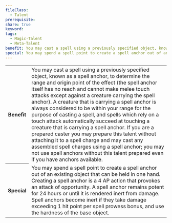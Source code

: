 ```yaml
---
fileClass:
  - Talent
prerequisite: 
share: true
keyword: 
tags:
  - Magic-Talent
  - Meta-Talent
benefit: You may cast a spell using a previously specified object, known as a spell anchor, to determine the range and origin point of the effect (the spell anchor itself has no reach and cannot make melee touch attacks except against a creature carrying the spell anchor). A creature that is carrying a spell anchor is always considered to be within your range for the purpose of casting a spell, and spells which rely on a touch attack automatically succeed at touching a creature that is carrying a spell anchor. If you are a prepared caster you may prepare this talent without attaching it to a spell charge and may cast any assembled spell charges using a spell anchor; you may not use spell anchors without this talent prepared even if you have anchors available.
special: You may spend a spell point to create a spell anchor out of an existing object that can be held in one hand. Creating a spell anchor is a 4 AP action that provokes an attack of opportunity. A spell anchor remains potent for 24 hours or until it is rendered inert from damage. Spell anchors become inert if they take damage exceeding 1 hit point per spell prowess bonus, and use the hardness of the base object.
---
```

<p><span dir="ltr" style="overflow-x: auto;"><table><tbody><tr><th dir="ltr">Benefit</th><td dir="ltr">You may cast a spell using a previously specified object, known as a spell anchor, to determine the range and origin point of the effect (the spell anchor itself has no reach and cannot make melee touch attacks except against a creature carrying the spell anchor). A creature that is carrying a spell anchor is always considered to be within your range for the purpose of casting a spell, and spells which rely on a touch attack automatically succeed at touching a creature that is carrying a spell anchor. If you are a prepared caster you may prepare this talent without attaching it to a spell charge and may cast any assembled spell charges using a spell anchor; you may not use spell anchors without this talent prepared even if you have anchors available.</td></tr><tr><th dir="ltr">Special</th><td dir="ltr">You may spend a spell point to create a spell anchor out of an existing object that can be held in one hand. Creating a spell anchor is a 4 AP action that provokes an attack of opportunity. A spell anchor remains potent for 24 hours or until it is rendered inert from damage. Spell anchors become inert if they take damage exceeding 1 hit point per spell prowess bonus, and use the hardness of the base object.</td></tr></tbody></table></span></p>